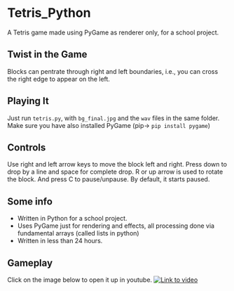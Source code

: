 # Tetris_Python
A Tetris game made using PyGame as renderer only, for a school project.

## Twist in the Game
Blocks can pentrate through right and left boundaries, i.e., you can cross the right edge to appear on the left.
## Playing It

Just run `tetris.py`, with `bg_final.jpg` and the `wav` files in the same folder. Make sure you have also installed PyGame (pip-> `pip install pygame`)

## Controls

Use right and left arrow keys to move the block left and right. Press down to drop by a line and space for complete drop. R or up arrow is used to rotate the block. And press C to pause/unpause. By default, it starts paused.

## Some info
- Written in Python for a school project.
- Uses PyGame just for rendering and effects, all processing done via fundamental arrays (called lists in python)
- Written in less than 24 hours.


## Gameplay
Click on the image below to open it up in youtube.
[![Link to video](https://img.youtube.com/vi/0i77tT2IIoU/0.jpg)](https://www.youtube.com/watch?v=0i77tT2IIoU)
